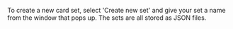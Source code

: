To create a new card set, select 'Create new set' and give your set a name from the window that pops up.
The sets are all stored as JSON files.
